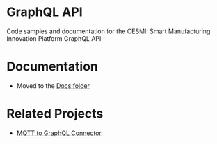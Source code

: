 # GraphQL API
Code samples and documentation for the CESMII Smart Manufacturing Innovation Platform GraphQL API

# Documentation
- Moved to the [Docs folder](https://github.com/cesmii/API/blob/main/Docs/readme.md)

# Related Projects
- [MQTT to GraphQL Connector](https://github.com/richardphi1618/MQTT-to-GraphQL-Connector-for-SMP)

